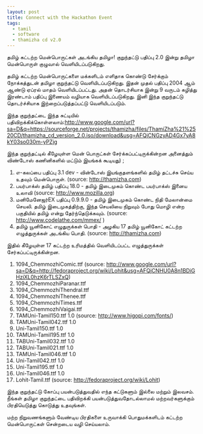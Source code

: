 ```yaml
---
layout: post
title: Connect with the Hackathon Event
tags:
  - tamil
  - software
  - thamizha cd v2.0  
---
```

தமிழ் கட்டற்ற மென்பொருட்கள் அடங்கிய தமிழா! குறுந்தட்டு பதிப்பு 2.0 இன்று தமிழா மென்பொருள் குழுவால் வெளியிடப்படுகிறது. 

தமிழ் கட்டற்ற மென்பொருட்களை மக்களிடம் எளிதாக கொண்டு சேர்க்கும் நோக்கத்துடன் தமிழா குறுந்தட்டு வெளியிடப்படுகிறது. இதன் முதல் பதிப்பு 2004 ஆம் ஆண்டு ஏப்ரல் மாதம் வெளியிடப்பட்டது. அதன் தொடர்சியாக இன்று 9 வருடம் கழித்து இரண்டாம் பதிப்பு இணையம் வழியாக வெளியிடப்படுகிறது. இனி இந்த குறுந்தட்டு தொடர்ச்சியாக  இற்றைப்படுத்தப்பட்டு வெளியிடப்படும்.

இந்த குறுந்தட்டை இந்த சுட்டியில் பதிவிறக்கிக்கொள்ளலாம்:http://www.google.com/url?sa=D&q=https://sourceforge.net/projects/thamizha/files/ThamiZha%21%2520CD/thamizha_cd_version_2.0.iso/download&usg=AFQjCNGzyAD4Gx7yA8kY03so030m-yPZjg

இந்த குறுந்தட்டில் கீழேயுள்ள மென் பொருட்கள் சேர்க்கப்பட்டிருக்கின்றன அனைத்தும் விண்டோஸ் கணினிகளில் மட்டும் இயங்கக் கூடியது) ; 

1. எ-கலப்பை பதிப்பு 3.1 dev  - வின்டோஸ் இயங்குதளங்களில் தமிழ் தட்டச்சு செய்ய உதவும் மென்பொருள். (source: http://thamizha.com) 
2. பயர்பாக்ஸ் தமிழ் பதிப்பு 18.0 - தமிழ் இடைமுகம் கொண்ட பயர்பாக்ஸ் இனைய உலாவி (source: http://www.mozilla.org)
3. மனிமேனேஜர்EX பதிப்பு 0.9.9.0 - தமிழ் இடைமுகம் கொண்ட நிதி மேலான்மை செயலி. தமிழ் இடைமுகத்திற்கு, இந்த செயலியை நிறுவும் போது மொழி என்ற பகுதியில் தமிழ் என்று தேர்ந்தெடுக்கவும். (source: http://www.codelathe.com/mmex/ ) 
4. தமிழ் யூனிகோட் எழுதுருக்கள் பொதி -  அழகிய 17 தமிழ் யூனிகோட் கட்டற்ற எழுத்துருக்கள் அடங்கிய பொதி. (source: http://thamizha.com)

இதில் கீழேயுள்ள 17 கட்டற்ற உரிமத்தில் வெளியிடப்பட்ட எழுத்துருக்கள் சேர்கப்பட்டிருக்கின்றன.

1. 1094_ChemmozhiComic.ttf (source: http://www.google.com/url?sa=D&q=http://fedoraproject.org/wiki/Lohit&usg=AFQjCNHU0A8n1BDiGHziXL0hzK6rTLSZxQ)
2. 1094_ChemmozhiParanar.ttf
3. 1094_ChemmozhiThendral.ttf
4. 1094_ChemmozhiThenee.ttf
5. 1094_ChemmozhiTimes.ttf
6. 1094_ChemmozhiVaigai.ttf
7. TAMUni-Tamil150.ttf 1.0 (source: http://www.higopi.com/fonts/)
8. TAMUni-Tamil042.ttf 1.0
9. Uni-Tamil150.ttf 1.0
10. TAMUni-Tamil195.ttf 1.0
11. TABUni-Tamil032.ttf 1.0
12. TABUni-Tamil021.ttf 1.0
13. TAMUni-Tamil046.ttf 1.0
14. Uni-Tamil042.ttf 1.0
15. Uni-Tamil195.ttf 1.0
16. Uni-Tamil046.ttf 1.0
17. Lohit-Tamil.ttf  (source: http://fedoraproject.org/wiki/Lohit) 

இந்த குறுந்தட்டு கோப்பு பயன்படுத்துவதில் எந்த கட்டுகளும் இல்லை மற்றும் இலவசம். நீங்கள் தமிழா குறுந்தட்டை பதிவிறக்கி பயன்படுத்துவதோடல்லாமல் மற்றவர்களுக்கும் பிரதியெடுத்து கொடுத்து உதவுங்கள்.

மற்ற நிறுவணங்களும் வேண்டிய பிரதிகளை உருவாக்கி பொதுமக்களிடம் கட்டற்ற மென்பொருட்கள் சென்றடைய வழி செய்யலாம்.
